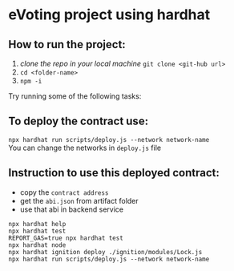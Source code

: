 # eVoting project using hardhat

## How to run the project:
 1. *clone the repo in your local machine* `git clone <git-hub url>`
 2. `cd <folder-name>`
 3. `npm -i`

Try running some of the following tasks:
## To deploy the contract use:
`npx hardhat run scripts/deploy.js --network network-name` <br>
You can change the networks in `deploy.js` file 

## Instruction to use this deployed contract:
- copy the `contract address`
- get the `abi.json` from artifact folder
- use that abi in backend service
  
```shell
npx hardhat help
npx hardhat test
REPORT_GAS=true npx hardhat test
npx hardhat node
npx hardhat ignition deploy ./ignition/modules/Lock.js
npx hardhat run scripts/deploy.js --network network-name
```

